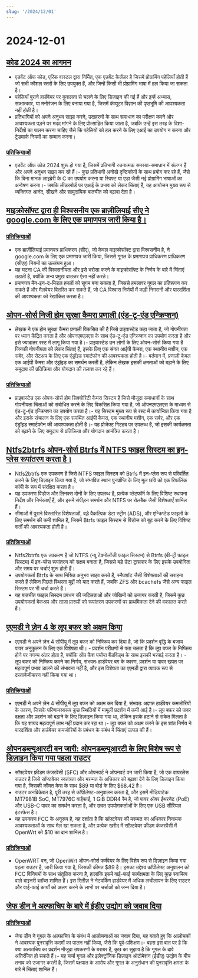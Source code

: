 ```yaml
---
slug: '/2024/12/01'
---
```


# 2024-12-01

## [कोड 2024 का आगमन](https://adventofcode.com/2024/about)

- एडवेंट ऑफ कोड, एरिक वास्टल द्वारा निर्मित, एक एडवेंट कैलेंडर है जिसमें प्रोग्रामिंग पहेलियाँ होती हैं जो सभी कौशल स्तरों के लिए उपयुक्त हैं, और जिन्हें किसी भी प्रोग्रामिंग भाषा में हल किया जा सकता है।
- पहेलियाँ पुराने हार्डवेयर पर कुशलता से चलने के लिए डिज़ाइन की गई हैं और इन्हें अभ्यास, साक्षात्कार, या मनोरंजन के लिए बनाया गया है, जिसमें कंप्यूटर विज्ञान की पृष्ठभूमि की आवश्यकता नहीं होती है।
- प्रतिभागियों को अपने अनुभव साझा करने, उदाहरणों के साथ समाधान का परीक्षण करने और आवश्यकता पड़ने पर मदद मांगने के लिए प्रोत्साहित किया जाता है, जबकि उन्हें इस तरह के दिशा-निर्देशों का पालन करना चाहिए जैसे कि पहेलियों को हल करने के लिए एआई का उपयोग न करना और ट्रेडमार्क नियमों का सम्मान करना।

### [प्रतिक्रियाओं](https://news.ycombinator.com/item?id=42287231)

- एडवेंट ऑफ कोड 2024 शुरू हो गया है, जिसमें प्रतिभागी रचनात्मक समस्या-समाधान में संलग्न हैं और अपने अनुभव साझा कर रहे हैं।- कुछ प्रतिभागी अनोखे दृष्टिकोणों के साथ प्रयोग कर रहे हैं, जैसे कि बिना मानक लाइब्रेरी के C का उपयोग करना या स्विफ्ट या एडा जैसी नई प्रोग्रामिंग भाषाओं का अन्वेषण करना।- जबकि लीडरबोर्ड पर एआई के प्रभाव को लेकर चिंताएं हैं, यह आयोजन मुख्य रूप से व्यक्तिगत आनंद, सीखने और सामुदायिक बातचीत को बढ़ावा देता है।

## [माइक्रोसॉफ्ट द्वारा ही विश्वसनीय एक ब्राज़ीलियाई सीए ने google.com के लिए एक प्रमाणपत्र जारी किया है।](https://follow.agwa.name/notice/AoZSMI38xcA3TrN1sm)

### [प्रतिक्रियाओं](https://news.ycombinator.com/item?id=42284202)

- एक ब्राज़ीलियाई प्रमाणपत्र प्राधिकरण (सीए), जो केवल माइक्रोसॉफ्ट द्वारा विश्वसनीय है, ने google.com के लिए एक प्रमाणपत्र जारी किया, जिससे गूगल के प्रमाणपत्र प्राधिकरण प्राधिकरण (सीएए) नियमों का उल्लंघन हुआ।
- यह घटना CA की विश्वसनीयता और इसे भरोसा करने के माइक्रोसॉफ्ट के निर्णय के बारे में चिंताएं उठाती है, क्योंकि अन्य प्रमुख ब्राउज़र ऐसा नहीं करते।
- प्रमाणपत्र मैन-इन-द-मिडल हमलों को सुगम बना सकता है, जिससे हमलावर गूगल का प्रतिरूपण कर सकते हैं और मैलवेयर वितरित कर सकते हैं, जो CA विश्वास निर्णयों में कड़ी निगरानी और पारदर्शिता की आवश्यकता को रेखांकित करता है।

## [ओपन-सोर्स निजी होम सुरक्षा कैमरा प्रणाली (एंड-टू-एंड एन्क्रिप्शन)](https://github.com/privastead/privastead)

- लेखक ने एक होम सुरक्षा कैमरा प्रणाली विकसित की है जिसे प्राइवास्टेड कहा जाता है, जो गोपनीयता पर ध्यान केंद्रित करता है और ओपनएमएलएस के साथ एंड-टू-एंड एन्क्रिप्शन का उपयोग करता है और इसे ज्यादातर रस्ट में लागू किया गया है।- प्राइवास्टेड उन लोगों के लिए ओपन-सोर्स किया गया है जिनकी गोपनीयता को लेकर चिंताएं हैं, इसके लिए एक संगत आईपी कैमरा, एक स्थानीय मशीन, एक सर्वर, और सेटअप के लिए एक एंड्रॉइड स्मार्टफोन की आवश्यकता होती है।- वर्तमान में, प्रणाली केवल एक आईपी कैमरा और एंड्रॉइड का समर्थन करती है, लेकिन लेखक इसकी क्षमताओं को बढ़ाने के लिए समुदाय की प्रतिक्रिया और योगदान की तलाश कर रहे हैं।

### [प्रतिक्रियाओं](https://news.ycombinator.com/item?id=42284412)

- प्राइवास्टेड एक ओपन-सोर्स होम सिक्योरिटी कैमरा सिस्टम है जिसे मौजूदा समाधानों के साथ गोपनीयता चिंताओं को संबोधित करने के लिए विकसित किया गया है, जो ओपनएमएलएस के माध्यम से एंड-टू-एंड एन्क्रिप्शन का उपयोग करता है।- यह सिस्टम मुख्य रूप से रस्ट में कार्यान्वित किया गया है और इसके संचालन के लिए एक समर्थित आईपी कैमरा, एक स्थानीय मशीन, एक सर्वर, और एक एंड्रॉइड स्मार्टफोन की आवश्यकता होती है।- यह प्रोजेक्ट गिटहब पर उपलब्ध है, जो इसकी कार्यक्षमता को बढ़ाने के लिए समुदाय से प्रतिक्रिया और योगदान आमंत्रित करता है।

## [Ntfs2btrfs ओपन-सोर्स Btrfs में NTFS फाइल सिस्टम का इन-प्लेस रूपांतरण करता है।](https://github.com/maharmstone/ntfs2btrfs)

- Ntfs2btrfs एक उपकरण है जिसे NTFS फाइल सिस्टम को Btrfs में इन-प्लेस रूप से परिवर्तित करने के लिए डिज़ाइन किया गया है, जो संभावित स्थान पुनर्प्राप्ति के लिए मूल छवि को एक रिफलिंक कॉपी के रूप में संरक्षित करता है।
- यह उपकरण विंडोज और लिनक्स दोनों के लिए उपलब्ध है, प्रत्येक प्लेटफॉर्म के लिए विशिष्ट स्थापना निर्देश और निर्भरताएँ हैं, और इसमें संपीड़न समर्थन और NTFS पर रोलबैक जैसी विशेषताएँ शामिल हैं।
- सीमाओं में पुराने विस्तारित विशेषताओं, बड़े वैकल्पिक डेटा स्ट्रीम (ADS), और एन्क्रिप्टेड फाइलों के लिए समर्थन की कमी शामिल है, जिसमें Btrfs फाइल सिस्टम से विंडोज को बूट करने के लिए विशिष्ट शर्तों की आवश्यकता होती है।

### [प्रतिक्रियाओं](https://news.ycombinator.com/item?id=42283950)

- Ntfs2btrfs एक उपकरण है जो NTFS (न्यू टेक्नोलॉजी फाइल सिस्टम) से Btrfs (बी-ट्री फाइल सिस्टम) में इन-प्लेस रूपांतरण को सक्षम बनाता है, जिससे बड़े डेटा ट्रांसफर के लिए इसके उपयोगिता और समय पर चर्चाएं शुरू होती हैं।
- उपयोगकर्ता Btrfs के साथ मिश्रित अनुभव साझा करते हैं, स्नैपशॉट जैसी विशेषताओं की सराहना करते हैं लेकिन पिछले स्थिरता मुद्दों को याद करते हैं, जबकि ZFS और bcachefs जैसे अन्य फाइल सिस्टम पर भी चर्चा करते हैं।
- यह बातचीत फाइल सिस्टम प्रबंधन की जटिलताओं और जोखिमों को उजागर करती है, जिसमें कुछ उपयोगकर्ता बैकअप और ताज़ा प्रारूपों को रूपांतरण उपकरणों पर प्राथमिकता देने की वकालत करते हैं।

## [एएमडी ने ज़ेन 4 के लूप बफर को अक्षम किया](https://chipsandcheese.com/p/amd-disables-zen-4s-loop-buffer)

- एएमडी ने अपने ज़ेन 4 सीपीयू में लूप बफर को निष्क्रिय कर दिया है, जो कि प्रदर्शन वृद्धि के बजाय पावर अनुकूलन के लिए एक विशेषता थी। - प्रदर्शन परीक्षणों से पता चलता है कि लूप बफर के निष्क्रिय होने पर नगण्य अंतर होता है, क्योंकि ऑप कैश पर्याप्त बैंडविड्थ के साथ इसकी भरपाई करता है। - लूप बफर को निष्क्रिय करने का निर्णय, संभवतः हार्डवेयर बग के कारण, प्रदर्शन या पावर खपत पर महत्वपूर्ण प्रभाव डालने की संभावना नहीं है, और इस विशेषता का एएमडी द्वारा व्यापक रूप से दस्तावेजीकरण नहीं किया गया था।

### [प्रतिक्रियाओं](https://news.ycombinator.com/item?id=42283933)

- एएमडी ने अपने ज़ेन 4 सीपीयू में लूप बफर को अक्षम कर दिया है, संभवतः अज्ञात हार्डवेयर कमजोरियों के कारण, जिसके परिणामस्वरूप कुछ स्थितियों में मामूली प्रदर्शन में कमी आई है।- लूप बफर को पावर दक्षता और प्रदर्शन को बढ़ाने के लिए डिज़ाइन किया गया था, लेकिन इसके हटाने से संकेत मिलता है कि यह शायद महत्वपूर्ण लाभ नहीं प्रदान कर रहा था।- लूप बफर को अक्षम करने के इस शांत निर्णय ने पारदर्शिता और हार्डवेयर कमजोरियों के प्रबंधन के संबंध में चिंताएं उत्पन्न की हैं।

## [ओपनडब्ल्यूआरटी वन जारी: ओपनडब्ल्यूआरटी के लिए विशेष रूप से डिज़ाइन किया गया पहला राउटर](https://sfconservancy.org/news/2024/nov/29/openwrt-one-wireless-router-now-ships-black-friday/)

- सॉफ्टवेयर फ्रीडम कंजरवेंसी (SFC) और ओपनवर्ट ने ओपनवर्ट वन जारी किया है, जो एक वायरलेस राउटर है जिसे सॉफ्टवेयर स्वतंत्रता और मरम्मत के अधिकार को बढ़ावा देने के लिए डिज़ाइन किया गया है, जिसकी कीमत केस के साथ $89 या बोर्ड के लिए $68.42 है।
- राउटर अनब्रिकेबल है, पूरी तरह से कॉपीलेफ्ट-अनुपालन करता है, और इसमें मीडियाटेक MT7981B SoC, MT7976C वाईफाई, 1 GiB DDR4 रैम है, जो पावर ओवर ईथरनेट (PoE) और USB-C पावर का समर्थन करता है, और उन्नत उपयोगकर्ताओं के लिए एक USB सीरियल इंटरफेस है।
- यह उपकरण FCC के अनुरूप है, यह दर्शाता है कि सॉफ़्टवेयर की मरम्मत का अधिकार नियामक आवश्यकताओं के साथ मेल खा सकता है, और प्रत्येक खरीद में सॉफ़्टवेयर फ्रीडम कंजरवेंसी में OpenWrt को $10 का दान शामिल है।

### [प्रतिक्रियाओं](https://news.ycombinator.com/item?id=42285689)

- OpenWRT वन, जो OpenWrt ओपन-सोर्स फर्मवेयर के लिए विशेष रूप से डिज़ाइन किया गया पहला राउटर है, जारी किया गया है, जिसकी कीमत $89 है। इसका उद्देश्य कॉपीलेफ्ट अनुपालन को FCC विनियमों के साथ संतुलित करना है, हालांकि इसमें वाई-फाई कार्यक्षमता के लिए कुछ स्वामित्व वाले बाइनरी ब्लॉब्स शामिल हैं। इस रिलीज़ ने नेटवर्किंग हार्डवेयर में अधिक लचीलापन के लिए राउटर और वाई-फाई कार्यों को अलग करने के लाभों पर चर्चाओं को जन्म दिया है।

## [जेफ डीन ने अल्फाचिप के बारे में ईडीए उद्योग को जवाब दिया](https://twitter.com/JeffDean/status/1858540085794451906)

### [प्रतिक्रियाओं](https://news.ycombinator.com/item?id=42285128)

- जेफ डीन ने गूगल के अल्फाचिप के संबंध में आलोचनाओं का जवाब दिया, यह बताते हुए कि आलोचकों ने आवश्यक पुनरावृत्ति कदमों का पालन नहीं किया, जैसे कि पूर्व-प्रशिक्षण।- बहस इस बात पर है कि क्या अल्फाचिप का प्रदर्शन मौजूदा उपकरणों के बराबर है, कुछ का सुझाव है कि गूगल के दावे अतिरंजित हो सकते हैं।- यह चर्चा गूगल और इलेक्ट्रॉनिक डिज़ाइन ऑटोमेशन (ईडीए) उद्योग के बीच तनाव को उजागर करती है, जिसमें पक्षपात के आरोप और गूगल के अनुसंधान की पुनरावृत्ति क्षमता के बारे में चिंताएं शामिल हैं।

<head>
  <meta property="og:title" content="कोड 2024 का आगमन" />
  <meta property="og:type" content="website" />
  <meta property="og:image" content="https://og.cho.sh/api/og/?title=%E0%A4%95%E0%A5%8B%E0%A4%A1%202024%20%E0%A4%95%E0%A4%BE%20%E0%A4%86%E0%A4%97%E0%A4%AE%E0%A4%A8&subheading=%E0%A4%B0%E0%A4%B5%E0%A4%BF%E0%A4%B5%E0%A4%BE%E0%A4%B0%2C%201%20%E0%A4%A6%E0%A4%BF%E0%A4%B8%E0%A4%82%E0%A4%AC%E0%A4%B0%202024%3A%20%E0%A4%B9%E0%A5%88%E0%A4%95%E0%A4%B0%20%E0%A4%B8%E0%A4%AE%E0%A4%BE%E0%A4%9A%E0%A4%BE%E0%A4%B0%20%E0%A4%B8%E0%A4%BE%E0%A4%B0%E0%A4%BE%E0%A4%82%E0%A4%B6" />
</head>
